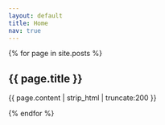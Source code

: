 ```yaml
---
layout: default
title: Home
nav: true
---
```

{% for page  in site.posts %}
<div class="article" onclick="window.open('{{ page.url | prepend: site.baseurl }}','_self')">
  <h2>{{ page.title }}</h2>
  <p>{{ page.content | strip_html | truncate:200 }}</p>
</div>
{% endfor %}